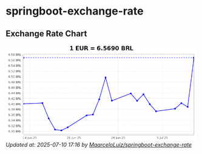 # springboot-exchange-rate

<!-- EXCHANGE-RATE-START -->
## Exchange Rate Chart

![Exchange Rate Chart](charts/chart.png)*Updated at: 2025-07-10 17:16 by [MaarceloLuiz/springboot-exchange-rate](https://github.com/MaarceloLuiz/springboot-exchange-rate)*


<!-- EXCHANGE-RATE-END -->